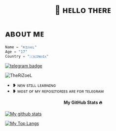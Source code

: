 
<h1 align="center">🖤 ʜᴇʟʟᴏ ᴛʜᴇʀᴇ</h1>

# ᴀʙᴏᴜᴛ ᴍᴇ 

```python
Name = "ʀɪᴢᴏᴇʟ"
Age = "17"
Country = "🇮🇳ɪɴᴅɪᴀ"
```

[![telegram badge](https://img.shields.io/badge/@TheRiZoeL-30302f?style=for-the-badge&logo=telegram)](https://t.me/TheRiZoeL)
<p align="left"> <img src="https://komarev.com/ghpvc/?username=MrRiZoeL&label=Profile%20Views&red=red&style=flat-square" alt="TheRiZoeL" /> </p>

- ❥︎ ɴᴇᴡ sᴛɪʟʟ ʟᴇᴀʀɴɪɴɢ
- ❥︎ ᴍᴏsᴛ ᴏғ ᴍʏ ʀᴇᴘᴏsɪᴛᴏʀɪᴇs ᴀʀᴇ ғᴏʀ ᴛᴇʟᴇɢʀᴀᴍ

<h4 align="center"><b>My GitHub Stats 🔥</b></h4>


[![My github stats](https://github-readme-stats.vercel.app/api?username=MrRizoel&show_icons=true&theme=radical&custom_title=RiZoeL's+Github+Stats&include_all_commits=true&count_private=true)](https://github.com/MrRizoel)

<!--
[![My wakatime stats](https://github-readme-stats.vercel.app/api/wakatime?username=MrRizoel)](https://github.com/MrRizoel)
-->

[![My Top Langs](https://github-readme-stats.vercel.app/api/top-langs/?username=MrRizoel&layout=compact&theme=cobalt)](https://github.com/MrRizoel)


<!--
**MrRizoel/MrRizoel** is a ✨ _special_ ✨ repository because its `README.md` (this file) appears on your GitHub profile.

-->
